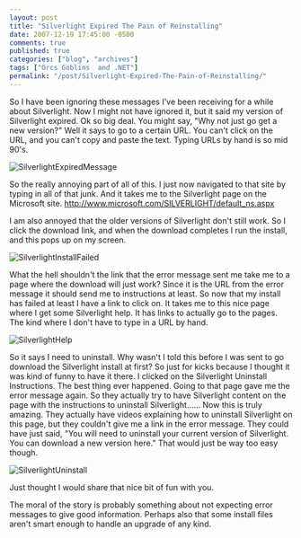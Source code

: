 ```yaml
---
layout: post
title: "Silverlight Expired The Pain of Reinstalling"
date: 2007-12-19 17:45:00 -0500
comments: true
published: true
categories: ["blog", "archives"]
tags: ["Orcs Goblins  and .NET"]
permalink: "/post/Silverlight-Expired-The-Pain-of-Reinstalling/"
---
```

<!-- more -->

<p>So I have been ignoring these messages I've been receiving for a while about Silverlight. Now I might not have ignored it, but it said my version of Silverlight expired. Ok so big deal. You might say, "Why not just go get a new version?" Well it says to go to a certain URL. You can't click on the URL, and you can't copy and paste the text. Typing URLs by hand is so mid 90's.</p>
<p><img src="http://static.flickr.com/2281/2122401459_92a1b071ef.jpg" border="0" alt="SilverlightExpiredMessage" /></p>
<p>So the really annoying part of all of this. I just now navigated to that site by typing in all of that junk. And it takes me to the Silverlight page on the Microsoft site. <a title="http://www.microsoft.com/SILVERLIGHT/default_ns.aspx" href="http://www.microsoft.com/SILVERLIGHT/default_ns.aspx">http://www.microsoft.com/SILVERLIGHT/default_ns.aspx</a></p>
<p>I am also annoyed that the older versions of Silverlight don't still work. So I click the download link, and when the download completes I run the install, and this pops up on my screen.</p>
<p><img src="http://static.flickr.com/2164/2122442529_416cd4b434.jpg" border="0" alt="SilverlightInstallFailed" /></p>
<p>What the hell shouldn't the link that the error message sent me take me to a page where the download will just work? Since it is the URL from the error message it should send me to instructions at least. So now that my install has failed at least I have a link to click on. It takes me to this nice page where I get some Silverlight help. It has links to actually go to the pages. The kind where I don't have to type in a URL by hand.</p>
<p><img src="http://static.flickr.com/2184/2123218082_61548c0cff.jpg" border="0" alt="SilverlightHelp" /></p>
<p>So it says I need to uninstall. Why wasn't I told this before I was sent to go download the Silverlight install at first? So just for kicks because I thought it was kind of funny to have it there. I clicked on the Silverlight Uninstall Instructions. The best thing ever happened. Going to that page gave me the error message again. So they actually try to have Silverlight content on the page with the instructions to uninstall Silverlight...... Now this is truly amazing. They actually have videos explaining how to uninstall Silverlight on this page, but they couldn't give me a link in the error message. They could have just said, "You will need to uninstall your current version of Silverlight. You can download a new version here." That would just be way too easy though.</p>
<p><img src="http://static.flickr.com/2016/2123218180_04cb8f1864.jpg" border="0" alt="SilverlightUninstall" /></p>
<p>Just thought I would share that nice bit of fun with you.</p>
<p>The moral of the story is probably something about not expecting error messages to give good information. Perhaps also that some install files aren't smart enough to handle an upgrade of any kind.</p>
